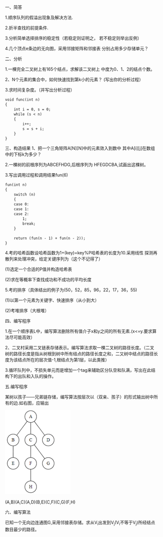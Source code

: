 一、简答

1.顺序队列的假溢出现象及解决方法.

2.折半查找的前提条件.

3.分析简单选择排序的稳定性（若稳定则证明之，
若不稳定则举出反例）

4.几个顶点e条边的无向图，采用邻接矩阵和邻接表
分别占用多少存储单元？

二、分析

1.一棵完全二叉树上有165个结点，求解该二叉树上
中度为0、1、2的结点个数。

2、N个元素的集合中，如何快速找到第k小的元素？
(写出你的分析过程）

3.求时间复杂度。（并写出分析过程）

```
void func(int n)
{
    int i = 0, s = 0;
    while (s < n)
    {
        i++;
        s = s + i;
    }
}
```

三、构造结果
1、把一个三角矩阵A[N][N]中的元素效入到数中
其中A[i][j]在数组中的下标k为多少？

2.一棵树的前根序列为ABCEFHDG,后根序列为
HFEGDCBA,试画出这棵树。

3.写出调用过程和调用结果fun(6)
```
fun(int n)
{
    switch (n)
    {
    case 0:
    case 1:
    case 2:
        1;
        break;
    }

    return (fun(n - 1) + fun(n - 2));
}
```

4.考的哈希函数设哈希函数为1+(key)=key%P哈希表的长度为10.采用线性
探测再散列来处理冲突，给定关键序列为（这个不记得了）

(1)选定一个合适的P值并构造哈希表

(2)求在等概率下查找成功和不成功的平均长度

5.考的排序（具体结出的例子为(50，52，85，96，22，17，36，55)

(1)以第一个元素为关键字、快速排序（从小到大）

(2)考堆排序（大根堆）

四、编写程序

1.在一个顺序表L中，编写算法删除所有值介子x和y之间的所有无素.(x<=y.要求算法尽可能高效）

2、二叉村采用二叉链表存储表示。编写算法求取一棵二叉树的路径长度。（二叉树的路径长度是指从树根到树中所有结点的路径长度之和，二又树中结点的路径长度为该结点所在的层次值-1,根结点为第1层，以此类推）

3.循环队列中，不损失单元而是增加一个tag来辅助区分队空和队满，写出在此结构下的出队和入队的操作。

五.编写程序

某树以孩子——兄弟链存储，编写算法按层次以（双亲、孩子）的形式输出树中所有的边.如右图，应输出

![2020-11-08-00-43-16.png](2020-11-08-00-43-16.png)

(A,B)(A,C)(A,D)(B,E)(C,F)(C,G)(F,H)

六、编写算法

已知一个无向边连通图G,采用邻接表存储。求从V<sub>i</sub>出发到V<sub>j</sub>(V<sub>i</sub>不等于V<sub>j</sub>)所经结点数目最少的路径。
